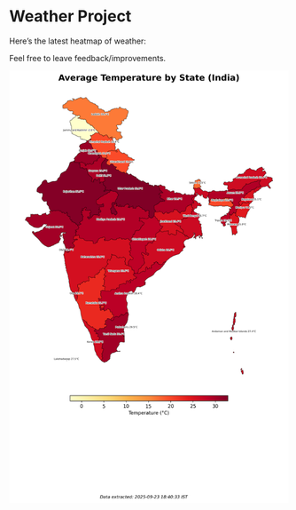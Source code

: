 # Weather Project

Here’s the latest heatmap of weather:

Feel free to leave feedback/improvements.

![India Heatmap](docs/assets/india_heatmap.png?v=D29C4B)
